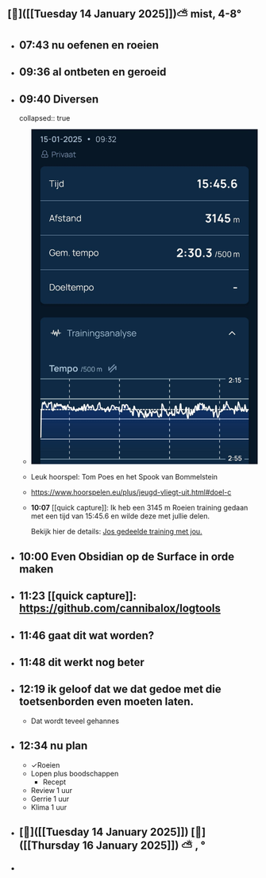 ##  [🔻]([[Tuesday 14 January 2025]])⛅ mist, 4-8°
- ## 07:43 nu oefenen en roeien
- ## 09:36 al ontbeten en geroeid
- ## 09:40 Diversen
  collapsed:: true
	- ![2025-01-15-09-37-12.jpeg](../assets/2025-01-15-09-37-12.jpeg)
	- Leuk hoorspel: Tom Poes en het Spook van Bommelstein
	- https://www.hoorspelen.eu/plus/jeugd-vliegt-uit.html#doel-c
	- **10:07** [[quick capture]]: Ik heb een 3145 m Roeien training gedaan met een tijd van 15:45.6 en wilde deze met jullie delen.
	  
	  Bekijk hier de details: [Jos gedeelde training met jou.](https://log.concept2.com/share/1275681/96744039)
- ## 10:00 Even Obsidian op de Surface in orde maken
- ## 11:23 [[quick capture]]:  https://github.com/cannibalox/logtools
- ## 11:46 gaat dit wat worden?
- ## 11:48 dit werkt nog beter
- ## 12:19 ik geloof dat we dat gedoe met die toetsenborden even moeten laten.
	- Dat wordt teveel gehannes
- ## 12:34 nu plan
	- ✓Roeien
	- Lopen plus boodschappen
		- Recept
	- Review 1 uur
	- Gerrie 1 uur
	- Klima 1 uur
- ## [🔻]([[Tuesday 14 January 2025]]) [🔺]([[Thursday 16 January 2025]]) ⛅ , °
-